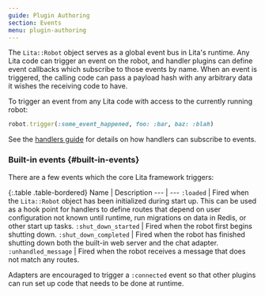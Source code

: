 ```yaml
---
guide: Plugin Authoring
section: Events
menu: plugin-authoring
---
```


The `Lita::Robot` object serves as a global event bus in Lita's runtime. Any Lita code can trigger an event on the robot, and handler plugins can define event callbacks which subscribe to those events by name. When an event is triggered, the calling code can pass a payload hash with any arbitrary data it wishes the receiving code to have.

To trigger an event from any Lita code with access to the currently running robot:

~~~ ruby
robot.trigger(:some_event_happened, foo: :bar, baz: :blah)
~~~

See the [handlers guide](/plugin-authoring/handlers/#event-routes) for details on how handlers can subscribe to events.

### Built-in events {#built-in-events}

There are a few events which the core Lita framework triggers:

{:.table .table-bordered}
Name | Description
--- | ---
`:loaded` | Fired when the `Lita::Robot` object has been initialized during start up. This can be used as a hook point for handlers to define routes that depend on user configuration not known until runtime, run migrations on data in Redis, or other start up tasks.
`:shut_down_started` | Fired when the robot first begins shutting down.
`:shut_down_completed` | Fired when the robot has finished shutting down both the built-in web server and the chat adapter.
`:unhandled_message` | Fired when the robot receives a message that does not match any routes.

Adapters are encouraged to trigger a `:connected` event so that other plugins can run set up code that needs to be done at runtime.
